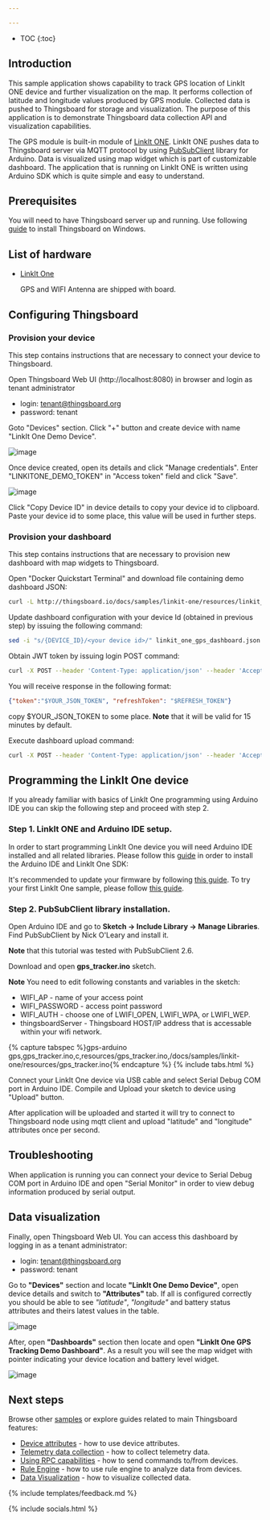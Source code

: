 ```yaml
---

---
```


* TOC
{:toc}

## Introduction

This sample application shows capability to track GPS location of LinkIt ONE device and further visualization on the map. 
It performs collection of latitude and longitude values produced by GPS module. 
Collected data is pushed to Thingsboard for storage and visualization. 
The purpose of this application is to demonstrate Thingsboard data collection API and visualization capabilities.

The GPS module is built-in module of [LinkIt ONE](http://wiki.seeed.cc/LinkIt_ONE/). 
LinkIt ONE pushes data to Thingsboard server via MQTT protocol by using [PubSubClient](https://github.com/knolleary/pubsubclient) library for Arduino. 
Data is visualized using map widget which is part of customizable dashboard. 
The application that is running on LinkIt ONE is written using Arduino SDK which is quite simple and easy to understand.

## Prerequisites
 
You will need to have Thingsboard server up and running. 
Use following [guide](/docs/user-guide/install/docker-windows/) to install Thingsboard on Windows. 

## List of hardware

 - [LinkIt One](https://www.seeedstudio.com/LinkIt-ONE-p-2017.html) 
   
   GPS and WIFI Antenna are shipped with board.
 
## Configuring Thingsboard

### Provision your device

This step contains instructions that are necessary to connect your device to Thingsboard.

Open Thingsboard Web UI (http://localhost:8080) in browser and login as tenant administrator

 - login: tenant@thingsboard.org
 - password: tenant
 
Goto "Devices" section. Click "+" button and create device with name "LinkIt One Demo Device". 

![image](/images/samples/linkit-one/gps/device.png)

Once device created, open its details and click "Manage credentials".
Enter "LINKITONE_DEMO_TOKEN" in "Access token" field and click "Save".

![image](/images/samples/linkit-one/gps/credentials.png)


Click "Copy Device ID" in device details to copy your device id to clipboard.
Paste your device id to some place, this value will be used in further steps.

### Provision your dashboard

This step contains instructions that are necessary to provision new dashboard with map widgets to Thingsboard.

Open "Docker Quickstart Terminal" and download file containing demo dashboard JSON:

```bash
curl -L http://thingsboard.io/docs/samples/linkit-one/resources/linkit_one_gps_dashboard.json > linkit_one_gps_dashboard.json
```

Update dashboard configuration with your device Id (obtained in previous step) by issuing the following command:

```bash
sed -i "s/{DEVICE_ID}/<your device id>/" linkit_one_gps_dashboard.json
```

Obtain JWT token by issuing login POST command:

```bash
curl -X POST --header 'Content-Type: application/json' --header 'Accept: application/json' -d '{"username":"tenant@thingsboard.org", "password":"tenant"}' 'http://localhost:8080/api/auth/login'
```

You will receive response in the following format:

```json
{"token":"$YOUR_JSON_TOKEN", "refreshToken": "$REFRESH_TOKEN"}
```

copy $YOUR_JSON_TOKEN to some place. **Note** that it will be valid for 15 minutes by default.

Execute dashboard upload command:

```bash
curl -X POST --header 'Content-Type: application/json' --header 'Accept: application/json' --header 'X-Authorization: Bearer $YOUR_JSON_TOKEN' -d "@linkit_one_gps_dashboard.json" 'http://localhost:8080/api/dashboard'
```

## Programming the LinkIt One device

If you already familiar with basics of LinkIt One programming using Arduino IDE you can skip the following step and proceed with step 2.

### Step 1. LinkIt ONE and Arduino IDE setup.
In order to start programming LinkIt One device you will need Arduino IDE installed and all related libraries. Please follow this [guide](http://labs.mediatek.com/site/global/developer_tools/mediatek_linkit/get-started/windows_os_stream/install/index.gsp) in order to install the Arduino IDE and LinkIt One SDK:

It's recommended to update your firmware by following [this guide](http://labs.mediatek.com/site/global/developer_tools/mediatek_linkit/get-started/windows_os_stream/update_firmware/index.gsp).
To try your first LinkIt One sample, please follow [this guide](http://labs.mediatek.com/site/global/developer_tools/mediatek_linkit/get-started/windows_os_stream/configure/index.gsp).

### Step 2. PubSubClient library installation.

Open Arduino IDE and go to **Sketch -> Include Library -> Manage Libraries**. Find PubSubClient by Nick O'Leary and install it. 

**Note** that this tutorial was tested with PubSubClient 2.6.

Download and open **gps_tracker.ino** sketch. 

**Note** You need to edit following constants and variables in the sketch:

 - WIFI_AP - name of your access point
 - WIFI_PASSWORD - access point password
 - WIFI_AUTH - choose one of LWIFI_OPEN, LWIFI_WPA, or LWIFI_WEP.
 - thingsboardServer - Thingsboard HOST/IP address that is accessable within your wifi network.

{% capture tabspec %}gps-arduino
gps,gps_tracker.ino,c,resources/gps_tracker.ino,/docs/samples/linkit-one/resources/gps_tracker.ino{% endcapture %}
{% include tabs.html %}

Connect your LinkIt One device via USB cable and select Serial Debug COM port in Arduino IDE. Compile and Upload your sketch to device using "Upload" button.

After application will be uploaded and started it will try to connect to Thingsboard node using mqtt client and upload "latitude" and "longitude" attributes once per second.

## Troubleshooting

When application is running you can connect your device to Serial Debug COM port in Arduino IDE and open "Serial Monitor" in order to view debug information produced by serial output.

## Data visualization

Finally, open Thingsboard Web UI. You can access this dashboard by logging in as a tenant administrator:

 - login: tenant@thingsboard.org
 - password: tenant
  
Go to **"Devices"** section and locate **"LinkIt One Demo Device"**, open device details and switch to **"Attributes"** tab. 
If all is configured correctly you should be able to see *"latitude"*, *"longitude"* and battery status attributes and theirs latest values in the table.

![image](/images/samples/linkit-one/gps/attributes.png)

After, open **"Dashboards"** section then locate and open **"LinkIt One GPS Tracking Demo Dashboard"**. 
As a result you will see the map widget with pointer indicating your device location and battery level widget.

![image](/images/samples/linkit-one/gps/dashboard.png)

## Next steps

Browse other [samples](/docs/samples) or explore guides related to main Thingsboard features:

 - [Device attributes](/docs/user-guide/attributes/) - how to use device attributes.
 - [Telemetry data collection](/docs/user-guide/telemetry/) - how to collect telemetry data.
 - [Using RPC capabilities](/docs/user-guide/rpc/) - how to send commands to/from devices.
 - [Rule Engine](/docs/user-guide/rule-engine/) - how to use rule engine to analyze data from devices.
 - [Data Visualization](/docs/user-guide/visualization/) - how to visualize collected data.

{% include templates/feedback.md %}
 
{% include socials.html %}
